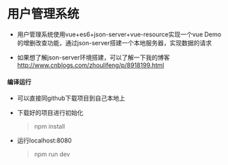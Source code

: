 # 用户管理系统


 * 用户管理系统使用vue+es6+json-server+vue-resource实现一个vue Demo的增删改查功能，通过json-server搭建一个本地服务器，实现数据的请求

* 如果想了解json-server环境搭建，可以了解一下我的博客 
 	http://www.cnblogs.com/zhoulifeng/p/8918199.html  


#### 编译运行
 * 可以直接同github下载项目到自己本地上

* 下载好的项目进行初始化
   > npm install

* 运行localhost:8080
   > npm run dev

